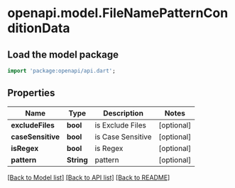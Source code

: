 # openapi.model.FileNamePatternConditionData

## Load the model package
```dart
import 'package:openapi/api.dart';
```

## Properties
Name | Type | Description | Notes
------------ | ------------- | ------------- | -------------
**excludeFiles** | **bool** | is Exclude Files | [optional] 
**caseSensitive** | **bool** | is Case Sensitive | [optional] 
**isRegex** | **bool** | is Regex | [optional] 
**pattern** | **String** | pattern | [optional] 

[[Back to Model list]](../README.md#documentation-for-models) [[Back to API list]](../README.md#documentation-for-api-endpoints) [[Back to README]](../README.md)


